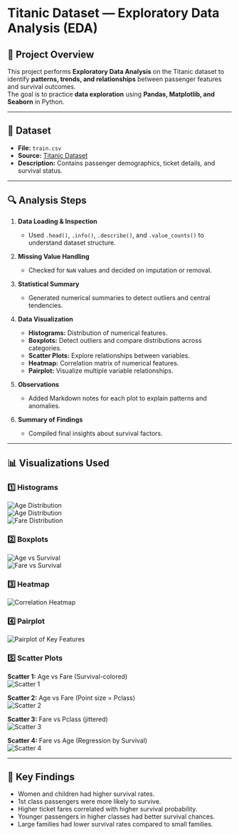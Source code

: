 # Titanic Dataset — Exploratory Data Analysis (EDA)

## 📌 Project Overview
This project performs **Exploratory Data Analysis** on the Titanic dataset to identify **patterns, trends, and relationships** between passenger features and survival outcomes.  
The goal is to practice **data exploration** using **Pandas, Matplotlib, and Seaborn** in Python.

---

## 📂 Dataset
- **File:** `train.csv`  
- **Source:** [Titanic Dataset](https://www.kaggle.com/c/titanic/data?select=train.csv&utm_source=chatgpt.com)  
- **Description:** Contains passenger demographics, ticket details, and survival status.

---

## 🔍 Analysis Steps
1. **Data Loading & Inspection**
   - Used `.head()`, `.info()`, `.describe()`, and `.value_counts()` to understand dataset structure.
   
2. **Missing Value Handling**
   - Checked for `NaN` values and decided on imputation or removal.

3. **Statistical Summary**
   - Generated numerical summaries to detect outliers and central tendencies.

4. **Data Visualization**
   - **Histograms:** Distribution of numerical features.
   - **Boxplots:** Detect outliers and compare distributions across categories.
   - **Scatter Plots:** Explore relationships between variables.
   - **Heatmap:** Correlation matrix of numerical features.
   - **Pairplot:** Visualize multiple variable relationships.

5. **Observations**
   - Added Markdown notes for each plot to explain patterns and anomalies.

6. **Summary of Findings**
   - Compiled final insights about survival factors.

---

## 📊 Visualizations Used

### 1️⃣ Histograms
![Age Distribution](<img width="571" height="453" alt="hist1" src="https://github.com/user-attachments/assets/7f0ff057-9803-4906-9ec8-d70b8d7af6a8" />)<br/>
![Age Distribution](images/hist_age.png)  
![Fare Distribution](images/hist_fare.png)  

### 2️⃣ Boxplots
![Age vs Survival](images/box_age_survival.png)  
![Fare vs Survival](images/box_fare_survival.png)  

### 3️⃣ Heatmap
![Correlation Heatmap](images/heatmap.png)  

### 4️⃣ Pairplot
![Pairplot of Key Features](images/pairplot.png)  

### 5️⃣ Scatter Plots
**Scatter 1:** Age vs Fare (Survival-colored)  
![Scatter 1](images/scatter_age_fare_survival.png)  

**Scatter 2:** Age vs Fare (Point size = Pclass)  
![Scatter 2](images/scatter_age_fare_pclass.png)  

**Scatter 3:** Fare vs Pclass (jittered)  
![Scatter 3](images/scatter_fare_pclass.png)  

**Scatter 4:** Fare vs Age (Regression by Survival)  
![Scatter 4](images/scatter_regression_fare_age.png)  

---

## 📌 Key Findings
- Women and children had higher survival rates.
- 1st class passengers were more likely to survive.
- Higher ticket fares correlated with higher survival probability.
- Younger passengers in higher classes had better survival chances.
- Large families had lower survival rates compared to small families.
